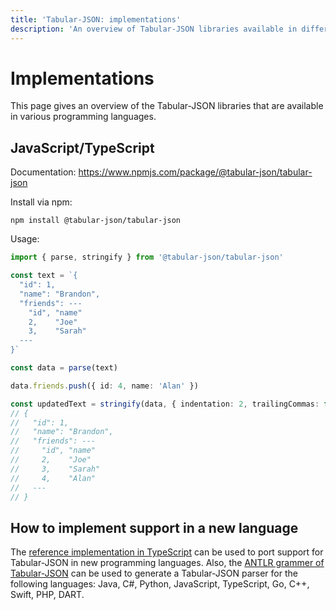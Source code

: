 ```yaml
---
title: 'Tabular-JSON: implementations'
description: 'An overview of Tabular-JSON libraries available in different programming languages'
---
```


# Implementations

This page gives an overview of the Tabular-JSON libraries that are available in various programming languages.

## JavaScript/TypeScript

Documentation: https://www.npmjs.com/package/@tabular-json/tabular-json

Install via npm:

```
npm install @tabular-json/tabular-json
```

Usage: 

```ts
import { parse, stringify } from '@tabular-json/tabular-json'

const text = `{
  "id": 1,
  "name": "Brandon",
  "friends": ---
    "id", "name"
    2,    "Joe"
    3,    "Sarah"
  ---
}`

const data = parse(text)

data.friends.push({ id: 4, name: 'Alan' })

const updatedText = stringify(data, { indentation: 2, trailingCommas: false })
// {
//   "id": 1,
//   "name": "Brandon",
//   "friends": ---
//     "id", "name"
//     2,    "Joe"
//     3,    "Sarah"
//     4,    "Alan"
//   ---
// }
```

## How to implement support in a new language

The [reference implementation in TypeScript](https://github.com/tabular-json/tabular-json/tree/main/src/lib) can be used to port support for Tabular-JSON in new programming languages. Also, the [ANTLR grammer of Tabular-JSON](/specification) can be used to generate a Tabular-JSON parser for the following languages: Java, C#, Python, JavaScript, TypeScript, Go, C++, Swift, PHP, DART.
